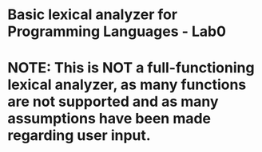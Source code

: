 # Basic lexical analyzer for Programming Languages - Lab0
# NOTE: This is NOT a full-functioning lexical analyzer, as many functions are not supported and as many assumptions have been made regarding user input.

